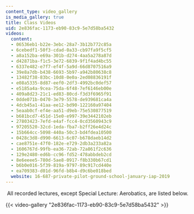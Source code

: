 ```yaml
---
content_type: video_gallery
is_media_gallery: true
title: Class Videos
uid: 2e836fac-1173-eb90-83c9-5e7d58ba5432
videos:
  content:
  - 06536eb1-b22e-3ebc-28a7-3b12b772c85a
  - 6cebedf1-50f3-cdad-0a33-cb97fa9f5cf5
  - a8a152ba-e69a-301b-d274-4aa5a278a87d
  - d42871ba-f1c5-3e72-6839-9f1f4ad4bc55
  - 6337e482-e7f7-ef4f-5a9d-66d8707516a9
  - 39e8a7db-b438-6693-5b97-a942b80638c8
  - 13482f38-83bc-10d8-0e0a-2ed08836191f
  - e08a5335-8d87-eef0-2df3-4992bc0def57
  - e5185a4a-9cea-75da-6f48-7ef6146eb00e
  - 409a8d23-21c1-ed83-80cd-f3d3f6965f91
  - 0dde071b-0470-3e79-5578-de939681ca4a
  - 4dcb45a1-41aa-ee12-bd90-122160a97404
  - 5eaab0cf-ef4e-aa51-d9eb-75e530877519
  - b681bcd7-451d-15e0-e997-39e3442102eb
  - 27803423-7efd-e4af-fcc4-0cd3560943c9
  - 97205520-32cd-1eda-fba7-b2ff26e4d24c
  - 15b664cc-5098-440a-50c3-bd4fdea10500
  - 0428c3d8-d990-6613-6c07-b678daeb14d2
  - cae8751e-47f0-182e-e729-2db3a233a82a
  - 1606767d-99fb-ea36-72ab-72a861f2c636
  - 129e2480-ed6b-cc96-fd52-478abbdeb2cd
  - 8e6eeee5-780d-5ae8-0917-f8b330b67cd1
  - b6b0e016-5f39-819a-9797-89c917cd440e
  - ea709383-d01d-96fd-b8b4-d9c6be018bed
  website: 16-687-private-pilot-ground-school-january-iap-2019
---
```


 All recorded lectures, except Special Lecture: Aerobatics, are listed below.

{{< video-gallery "2e836fac-1173-eb90-83c9-5e7d58ba5432" >}}

